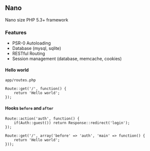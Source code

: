 ## Nano

Nano size PHP 5.3+ framework

### Features

- PSR-0 Autoloading
- Database (mysql, sqlite)
- RESTful Routing
- Session management (database, memcache, cookies)

#### Hello world

`app/routes.php`

	Route::get('/', function() {
		return 'Hello world';
	});

#### Hooks `before` and `after`

	Route::action('auth', function() {
		if(Auth::guest()) return Response::redirect('login');
	});

	Route::get('/', array('before' => 'auth', 'main' => function() {
		return 'Hello world';
	}));
